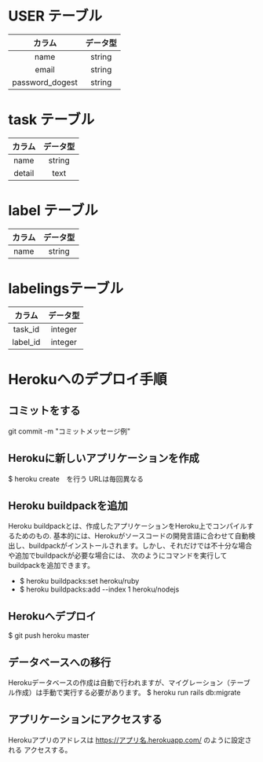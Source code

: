 # USER テーブル

|カラム|データ型|
|:--:|:--:|
|name|string|
|email|string|
|password_dogest|string|

# task テーブル
|カラム|データ型|
|:--:|:--:|
|name|string|
|detail|text|

# label テーブル
|カラム|データ型|
|:--:|:--:|
|name|string|

# labelingsテーブル
|カラム|データ型|
|:--:|:--:|
|task_id|integer|
|label_id|integer|


# Herokuへのデプロイ手順

## コミットをする
git commit -m "コミットメッセージ例"

## Herokuに新しいアプリケーションを作成
$ heroku create　を行う
URLは毎回異なる

## Heroku buildpackを追加
Heroku buildpackとは、作成したアプリケーションをHeroku上でコンパイルするためのもの.
基本的には、Herokuがソースコードの開発言語に合わせて自動検出し、buildpackがインストールされます。しかし、それだけでは不十分な場合や追加でbuildpackが必要な場合には、
次のようにコマンドを実行してbuildpackを追加できます。
- $ heroku buildpacks:set heroku/ruby
- $ heroku buildpacks:add --index 1 heroku/nodejs

## Herokuへデプロイ
 $ git push heroku master

## データベースへの移行
Herokuデータベースの作成は自動で行われますが、マイグレーション（テーブル作成）は手動で実行する必要があります。
$ heroku run rails db:migrate

## アプリケーションにアクセスする
Herokuアプリのアドレスは https://アプリ名.herokuapp.com/ のように設定される
アクセスする。
